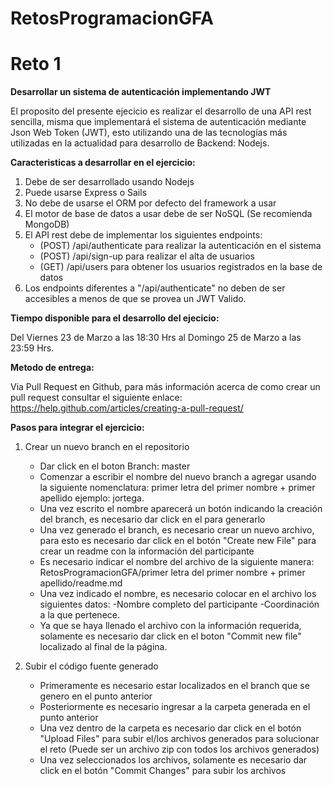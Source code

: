 # RetosProgramacionGFA

# Reto 1
**Desarrollar un sistema de autenticación implementando JWT**

El proposito del presente ejecicio es realizar el desarrollo de una API rest sencilla, misma que implementará el sistema de autenticación mediante Json Web Token (JWT), esto utilizando una de las tecnologías más utilizadas en la actualidad para desarrollo de Backend: Nodejs.

**Caracteristicas a desarrollar en el ejercicio:**
1. Debe de ser desarrollado usando Nodejs
2. Puede usarse Express o Sails
3. No debe de usarse el ORM por defecto del framework a usar
4. El motor de base de datos a usar debe de ser NoSQL (Se recomienda MongoDB)
5. El API rest debe de implementar los siguientes endpoints:
    * (POST) /api/authenticate para realizar la autenticación en el sistema
    * (POST) /api/sign-up para realizar el alta de usuarios
    * (GET) /api/users para obtener los usuarios registrados en la base de datos
6. Los endpoints diferentes a "/api/authenticate" no deben de ser accesibles a menos de que se provea un JWT Valido.

**Tiempo disponible para el desarrollo del ejecicio:**

Del Viernes 23 de Marzo a las 18:30 Hrs al Domingo 25 de Marzo a las 23:59 Hrs.

**Metodo de entrega:**

Via Pull Request en Github, para más información acerca de como crear un pull request consultar el siguiente enlace:
https://help.github.com/articles/creating-a-pull-request/

**Pasos para integrar el ejercicio:**

1. Crear un nuevo branch en el repositorio
   * Dar click en el boton Branch: master  
   * Comenzar a escribir el nombre del nuevo branch a agregar usando la siguiente nomenclatura: primer letra del primer nombre + primer apellido ejemplo: jortega.
   * Una vez escrito el nombre aparecerá un botón indicando la creación del branch, es necesario dar click en el para generarlo
   * Una vez generado el branch, es necesario crear un nuevo archivo, para esto es necesario dar click en el botón "Create new File" para crear un readme con la información del participante
   * Es necesario indicar el nombre del archivo de la siguiente manera: RetosProgramacionGFA/primer letra del primer nombre + primer apellido/readme.md
   * Una vez indicado el nombre, es necesario colocar en el archivo los siguientes datos:
      -Nombre completo del participante
      -Coordinación a la que pertenece.
   * Ya que se haya llenado el archivo con la información requerida, solamente es necesario dar click en el boton "Commit new file" localizado al final de la página.
   
2. Subir el código fuente generado
   * Primeramente es necesario estar localizados en el branch que se genero en el punto anterior
   * Posteriormente es necesario ingresar a la carpeta generada en el punto anterior
   * Una vez dentro de la carpeta es necesario dar click en el botón "Upload Files" para subir el/los archivos generados para solucionar el reto (Puede ser un archivo zip con todos los archivos generados)
   * Una vez seleccionados los archivos, solamente es necesario dar click en el botón "Commit Changes" para subir los archivos
